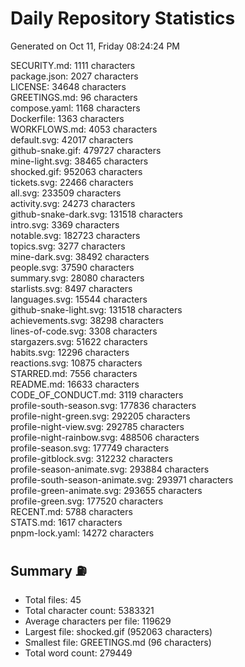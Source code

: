 # Daily Repository Statistics 
Generated on Oct 11, Friday 08:24:24 PM  

SECURITY.md: 1111 characters  
package.json: 2027 characters  
LICENSE: 34648 characters  
GREETINGS.md: 96 characters  
compose.yaml: 1168 characters  
Dockerfile: 1363 characters  
WORKFLOWS.md: 4053 characters  
default.svg: 42017 characters  
github-snake.gif: 479727 characters  
mine-light.svg: 38465 characters  
shocked.gif: 952063 characters  
tickets.svg: 22466 characters  
all.svg: 233509 characters  
activity.svg: 24273 characters  
github-snake-dark.svg: 131518 characters  
intro.svg: 3369 characters  
notable.svg: 182723 characters  
topics.svg: 3277 characters  
mine-dark.svg: 38492 characters  
people.svg: 37590 characters  
summary.svg: 28080 characters  
starlists.svg: 8497 characters  
languages.svg: 15544 characters  
github-snake-light.svg: 131518 characters  
achievements.svg: 38298 characters  
lines-of-code.svg: 3308 characters  
stargazers.svg: 51622 characters  
habits.svg: 12296 characters  
reactions.svg: 10875 characters  
STARRED.md: 7556 characters  
README.md: 16633 characters  
CODE_OF_CONDUCT.md: 3119 characters  
profile-south-season.svg: 177836 characters  
profile-night-green.svg: 292205 characters  
profile-night-view.svg: 292785 characters  
profile-night-rainbow.svg: 488506 characters  
profile-season.svg: 177749 characters  
profile-gitblock.svg: 312232 characters  
profile-season-animate.svg: 293884 characters  
profile-south-season-animate.svg: 293971 characters  
profile-green-animate.svg: 293655 characters  
profile-green.svg: 177520 characters  
RECENT.md: 5788 characters  
STATS.md: 1617 characters  
pnpm-lock.yaml: 14272 characters  

## Summary ⛽  
- Total files: 45  
- Total character count: 5383321  
- Average characters per file: 119629  
- Largest file: shocked.gif (952063 characters)  
- Smallest file: GREETINGS.md (96 characters)  
- Total word count: 279449  
